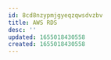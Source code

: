 ```yaml
---
id: 8cd8nzypmjgyeqzqwsdvzbv
title: AWS RDS
desc: ''
updated: 1655018430558
created: 1655018430558
---
```


